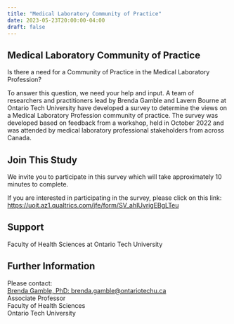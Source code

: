 ```yaml
---
title: "Medical Laboratory Community of Practice"
date: 2023-05-23T20:00:00-04:00
draft: false
---
```


## Medical Laboratory Community of Practice

Is there a need for a Community of Practice in the Medical Laboratory Profession?

To answer this question, we need your help and input. A team of researchers and practitioners lead by Brenda Gamble and Lavern Bourne at Ontario Tech University have developed a survey to determine the views on a Medical Laboratory Profession community of practice. The survey was developed based on feedback from a workshop, held in October 2022 and was attended by medical laboratory professional stakeholders from across Canada.


## Join This Study
We invite you to participate in this survey which will take approximately 10 minutes to complete. 

If you are interested in participating in the survey, please click on this link:
https://uoit.az1.qualtrics.com/jfe/form/SV_ahIUvrigEBgLTeu

## Support
Faculty of Health Sciences at Ontario Tech University

## Further Information
Please contact:\
[Brenda Gamble, PhD: brenda.gamble@ontariotechu.ca](mailto:brenda.gamble@ontariotechu.ca)\
Associate Professor\
Faculty of Health Sciences\
Ontario Tech University